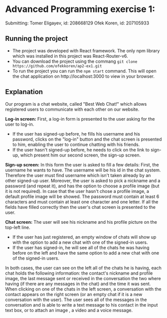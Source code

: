 ﻿# Advanced Programming exercise 1:
Submitting:
Tomer Eligayev, id: 208668129
Ofek Koren, id: 207105933

## **Running the project**	
- The project was developed with React framework.
The only npm library which was installed in this project was React-Router-v6.
- You can download the project using the commang `git clone https://github.com/ofekkoren/ap2-ex1.git`
- To run the project you can run the `npm start` command. This will open the chat application on http://localhost:3000 to view in your browser.				

## **Explanation**
Our program is a chat website, called "Best Web Chat!" which allows registered users to communicate with each other on our website.

**Log-in screen:**
First, a log-in form is presented to the user asking for the user to log-in.
 - If the user has signed-up before, he fills his username and his password,  clicks on the "log-in" button and the chat screen is presented to him, enabling the user to continue chatting with his friends.
 - If the user hasn't signed-up before, he needs to click on the link to sign-up, which present him our second screen, the sign-up screen. 

**Sign-up screen:**
In this form the user is asked to fill a few details: First, the username he wants to have. The username will be his id in the chat system. Therefore the user must find username which isn't taken already by  an other signed-up user.
Moreover, the user is asked to pick a nickname and a password (and repeat it), and has the option to choose a profile image (but it is not required). In case that the user hasn't chose a profile image, a default profile image will be showed.
The password must contain at least 6 characters and must contain at least one character and one letter.
If all the fields have filled correctly then the user's chat screen is presented to the user.

**Chat screen:**
The user will see his nickname and his profile picture on the top-left line.
- If the user has just registered, an empty window of chats will show up with the option to add a new chat with one of the signed-in users.
- If the user has signed-in, he will see all of the chats he was having before on the left and have the same option to add a new chat with one of the signed-in users.

In both cases, the user can see on the left all of the chats he is having, each chat holds the following information: the contact's nickname and profile image, the last message sent or received in the conversation the two where having (if there are any messages in the chat) and the time it was sent.
When clicking on one of the chats in the left screen, a conversation with the contact appears on the right screen (or an empty chat if it is a new conversation with the user). The user sees all of the messages in the conversation and is able to write a text message to his contact in the input text box, or to attach an image , a video and a voice message.
